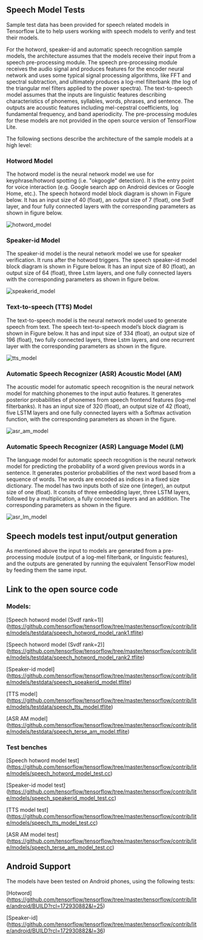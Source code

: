## Speech Model Tests

Sample test data has been provided for speech related models in Tensorflow Lite
to help users working with speech models to verify and test their models.

For the hotword, speaker-id and automatic speech recognition sample models, the
architecture assumes that the models receive their input from a speech
pre-processing module. The speech pre-processing module receives the audio
signal and produces features for the encoder neural network and uses some
typical signal processing algorithms, like FFT and spectral subtraction, and
ultimately produces a log-mel filterbank (the log of the triangular mel filters
applied to the power spectra). The text-to-speech model assumes that the inputs
are linguistic features describing characteristics of phonemes, syllables,
words, phrases, and sentence. The outputs are acoustic features including
mel-cepstral coefficients, log fundamental frequency, and band aperiodicity.
The pre-processing modules for these models are not provided in the open source
version of TensorFlow Lite.

The following sections describe the architecture of the sample models at a high
level:

### Hotword Model

The hotword model is the neural network model we use for keyphrase/hotword
spotting (i.e. "okgoogle" detection). It is the entry point for voice
interaction (e.g. Google search app on Android devices or Google Home, etc.).
The speech hotword model block diagram is shown in Figure below. It has an input
size of 40 (float), an output size of 7 (float), one Svdf layer, and four fully
connected layers with the corresponding parameters as shown in figure below.

![hotword_model](hotword.svg "Hotword model")

### Speaker-id Model

The speaker-id model is the neural network model we use for speaker
verification. It runs after the hotword triggers. The speech speaker-id model
block diagram is shown in Figure below. It has an input size of 80 (float), an
output size of 64 (float), three Lstm layers, and one fully connected layers
with the corresponding parameters as shown in figure below.

![speakerid_model](speakerid.svg "Speaker-id model")

### Text-to-speech (TTS) Model

The text-to-speech model is the neural network model used to generate speech
from text. The speech text-to-speech model’s block diagram is shown
in Figure below. It has and input size of 334 (float), an output size of 196
(float), two fully connected layers, three Lstm layers, and one recurrent layer
with the corresponding parameters as shown in the figure.

![tts_model](tts.svg "TTS model")

### Automatic Speech Recognizer (ASR) Acoustic Model (AM)

The acoustic model for automatic speech recognition is the neural network model
for matching phonemes to the input autio features. It generates posterior
probabilities of phonemes from speech frontend features (log-mel filterbanks).
It has an input size of 320 (float), an output size of 42 (float), five LSTM
layers and one fully connected layers with a Softmax activation function, with
the corresponding parameters as shown in the figure.

![asr_am_model](asr_am.svg "ASR AM model")

### Automatic Speech Recognizer (ASR) Language Model (LM)

The language model for automatic speech recognition is the neural network model
for predicting the probability of a word given previous words in a sentence.
It generates posterior probabilities of the next word based from a sequence of
words. The words are encoded as indices in a fixed size dictionary.
The model has two inputs both of size one (integer), an output size of one
(float). It consits of three embedding layer, three LSTM layers, followed by a
multiplication, a fully connected layers and an addition.
The corresponding parameters as shown in the figure.

![asr_lm_model](asr_lm.svg "ASR LM model")

## Speech models test input/output generation

As mentioned above the input to models are generated from a pre-processing
module (output of a log-mel filterbank, or linguistic features), and the outputs
are generated by running the equivalent TensorFlow model by feeding them the
same input.

## Link to the open source code

### Models:

[Speech hotword model (Svdf rank=1)] (https://github.com/tensorflow/tensorflow/tree/master/tensorflow/contrib/lite/models/testdata/speech_hotword_model_rank1.tflite)

[Speech hotword model (Svdf rank=2)] (https://github.com/tensorflow/tensorflow/tree/master/tensorflow/contrib/lite/models/testdata/speech_hotword_model_rank2.tflite)

[Speaker-id model] (https://github.com/tensorflow/tensorflow/tree/master/tensorflow/contrib/lite/models/testdata/speech_speakerid_model.tflite)

[TTS model] (https://github.com/tensorflow/tensorflow/tree/master/tensorflow/contrib/lite/models/testdata/speech_tts_model.tflite)

[ASR AM model] (https://github.com/tensorflow/tensorflow/tree/master/tensorflow/contrib/lite/models/testdata/speech_terse_am_model.tflite)

### Test benches

[Speech hotword model test] (https://github.com/tensorflow/tensorflow/tree/master/tensorflow/contrib/lite/models/speech_hotword_model_test.cc)

[Speaker-id model test] (https://github.com/tensorflow/tensorflow/tree/master/tensorflow/contrib/lite/models/speech_speakerid_model_test.cc)

[TTS model test] (https://github.com/tensorflow/tensorflow/tree/master/tensorflow/contrib/lite/models/speech_tts_model_test.cc)

[ASR AM model test] (https://github.com/tensorflow/tensorflow/tree/master/tensorflow/contrib/lite/models/speech_terse_am_model_test.cc)

## Android Support
The models have been tested on Android phones, using the following tests:

[Hotword] (https://github.com/tensorflow/tensorflow/tree/master/tensorflow/contrib/lite/android/BUILD?rcl=172930882&l=25)

[Speaker-id] (https://github.com/tensorflow/tensorflow/tree/master/tensorflow/contrib/lite/android/BUILD?rcl=172930882&l=36)


